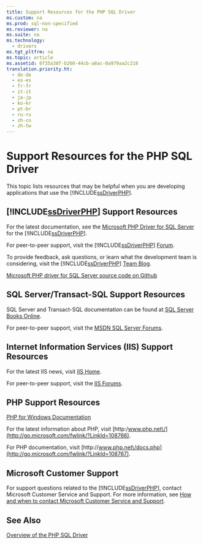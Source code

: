 ```yaml
---
title: Support Resources for the PHP SQL Driver
ms.custom: na
ms.prod: sql-non-specified
ms.reviewer: na
ms.suite: na
ms.technology: 
  - drivers
ms.tgt_pltfrm: na
ms.topic: article
ms.assetid: 6f35a38f-b260-44cb-a8ac-0a979aa2c218
translation.priority.ht: 
  - de-de
  - es-es
  - fr-fr
  - it-it
  - ja-jp
  - ko-kr
  - pt-br
  - ru-ru
  - zh-cn
  - zh-tw
---
```

# Support Resources for the PHP SQL Driver
This topic lists resources that may be helpful when you are developing applications that use the [!INCLUDE[ssDriverPHP](../content/includes/ssDriverPHP_md.md)].  
  
## [!INCLUDE[ssDriverPHP](../content/includes/ssDriverPHP_md.md)] Support Resources  
For the latest documentation, see the [Microsoft PHP Driver for SQL Server](../content/Microsoft-PHP-Driver-for-SQL-Server.md) for the [!INCLUDE[ssDriverPHP](../content/includes/ssDriverPHP_md.md)].  
  
For peer\-to\-peer support, visit the [!INCLUDE[ssDriverPHP](../content/includes/ssDriverPHP_md.md)] [Forum](https://social.msdn.microsoft.com/Forums/sqlserver/home?forum=sqldriverforphp).  
  
To provide feedback, ask questions, or learn what the development team is considering, visit the [!INCLUDE[ssDriverPHP](../content/includes/ssDriverPHP_md.md)] [Team Blog](http://go.microsoft.com/fwlink/?LinkID=108675).  
  
[Microsoft PHP driver for SQL Server source code on Github](https://github.com/azure/msphpsql)  
  
## SQL Server\/Transact\-SQL Support Resources  
SQL Server and Transact\-SQL documentation can be found at [SQL Server Books Online](http://go.microsoft.com/fwlink/?LinkID=62618).  
  
For peer\-to\-peer support, visit the [MSDN SQL Server Forums](https://social.msdn.microsoft.com/Forums/sqlserver/home).  
  
## Internet Information Services \(IIS\) Support Resources  
For the latest IIS news, visit [IIS Home](http://go.microsoft.com/fwlink/?LinkId=108763).  
  
For peer\-to\-peer support, visit the [IIS Forums](http://go.microsoft.com/fwlink/?LinkId=108765).  
  
## PHP Support Resources  
[PHP for Windows Documentation](http://windows.php.net/)  
  
For the latest information about PHP, visit [http:\/www.php.net\/](http://go.microsoft.com/fwlink/?LinkId=108766).  
  
For PHP documentation, visit [http:\/\/www.php.net\/docs.php](http://go.microsoft.com/fwlink/?LinkId=108767).  
  
## Microsoft Customer Support  
For support questions related to the [!INCLUDE[ssDriverPHP](../content/includes/ssDriverPHP_md.md)], contact Microsoft Customer Service and Support. For more information, see [How and when to contact Microsoft Customer Service and Support](http://go.microsoft.com/fwlink/?LinkId=122302).  
  
## See Also  
[Overview of the PHP SQL Driver](../content/Overview-of-the-PHP-SQL-Driver.md)
  
